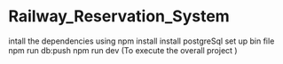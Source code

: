 # Railway_Reservation_System
intall the dependencies using npm install
install postgreSql 
set up bin file 
npm run db:push 
npm run dev  (To execute the overall project )
